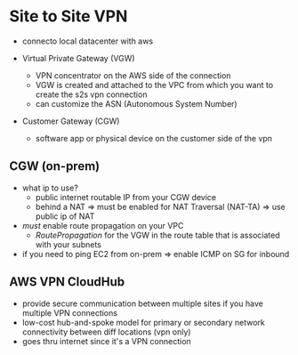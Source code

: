 # Site to Site VPN

* connecto local datacenter with aws

* Virtual Private Gateway (VGW)
  * VPN concentrator on the AWS side of the connection
  * VGW is created and attached to the VPC from which you want to create the s2s vpn connection
  * can customize the ASN (Autonomous System Number)
* Customer Gateway (CGW)
  * software app or physical device on the customer side of the vpn

## CGW (on-prem)

* what ip to use?
  * public internet routable IP from your CGW device
  * behind a NAT => must be enabled for NAT Traversal (NAT-TA) => use public ip of NAT
* *must* enable route propagation on your VPC
  * *RoutePropagation* for the VGW in the route table that is associated with your subnets
* if you need to ping EC2 from on-prem => enable ICMP on SG for inbound

## AWS VPN CloudHub

* provide secure communication between multiple sites if you have multiple VPN connections
* low-cost hub-and-spoke model for primary or secondary network connectivity between diff locations (vpn only)
* goes thru internet since it's a VPN connection
